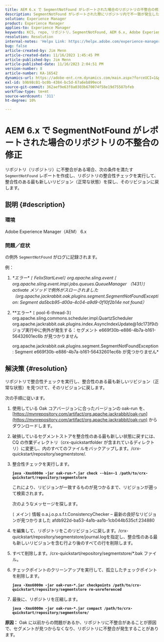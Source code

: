 ```yaml
---
title: AEM 6.x で SegmentNotFound がレポートされた場合のリポジトリの不整合の修正
description: SegmentNotFound がレポートされた際にリポジトリ内で不一致が発生したAdobe Experience Manager 6.x の問題を解決する方法を説明します。
solution: Experience Manager
product: Experience Manager
applies-to: Experience Manager
keywords: KCS, repo, リポジトリ，SegmentNotFound, AEM 6.x, Adobe Experience Manager 6.x, トラブルシューティング
resolution: Resolution
internal-notes: 'Helpx Link: https://helpx.adobe.com/experience-manager/kb/fix-inconsistencies-in-the-repository-when-segmentnotfound-issue.html'
bug: false
article-created-by: Jim Menn
article-created-date: 11/16/2023 1:45:45 PM
article-published-by: Jim Menn
article-published-date: 11/16/2023 2:04:51 PM
version-number: 8
article-number: KA-16542
dynamics-url: https://adobe-ent.crm.dynamics.com/main.aspx?forceUCI=1&pagetype=entityrecord&etn=knowledgearticle&id=da78176d-8684-ee11-8179-6045bd006268
exl-id: b9b98c01-bc0b-4384-bc5d-67a6eb899ec4
source-git-commit: 362aef9e63f8a0303b670074f58e19d75587bfeb
workflow-type: tm+mt
source-wordcount: '311'
ht-degree: 10%

---
```


# AEM 6.x で SegmentNotFound がレポートされた場合のリポジトリの不整合の修正


リポジトリ（リポジトリ）に不整合がある場合、次の条件を満たす `SegmentNotFound` レポートを作成し、リポジトリの整合性チェックを実行して、整合性のある最も新しいリビジョン（正常な状態）を探し、そのリビジョンに戻します。

## 説明 {#description}


### <b>環境</b>

Adobe Experience Manager（AEM） 6.x



### <b>問題／症状</b>

の例外 `SegmentNotFound` がログに記録されます。

例：

1. *\*エラー\* `[` FelixStartLevel`]`  org.apache.sling.event `[` org.apache.sling.event.impl.jobs.queues.QueueManager （1431）`]`  activate メソッドで例外がスローされました（org.apache.jackrabbit.oak.plugins.segment.SegmentNotFoundException: Segment da5bcb95-d00a-4c04-a9d9-0f10f2b14e not found）*
2. *\*エラー\* `[` pool-6-thread-3`]`  org.apache.sling.commons.scheduler.impl.QuartzScheduler org.apache.jackrabbit.oak.plugins.index.AsyncIndexUpdate@1dc173f9のジョブ実行中に例外が発生する：セグメント e669f30b-e886-4b7a-b161-56432601ec6b が見つかりません

   org.apache.jackrabbit.oak.plugins.segment.SegmentNotFoundException: Segment e669f30b-e886-4b7a-b161-56432601ec6b が見つかりません*



## 解決策 {#resolution}


リポジトリで整合性チェックを実行し、整合性のある最も新しいリビジョン（正常な状態）を見つけて、そのリビジョンに戻します。

次の手順に従います。

1. 使用している Oak コアバージョンに合ったバージョンの oak-run を、[https://mvnrepository.com/artifact/org.apache.jackrabbit/oak-run](https://mvnrepository.com/artifact/org.apache.jackrabbit/oak-run) からダウンロードします。
2. 破損しているセグメントストアを整合性のある最も新しい状態に戻すには、CQ の作業ディレクトリ（crx-quickstartfolder が含まれているディレクトリ）に変更し、内のすべてのファイルをバックアップします。/crx-quickstart/repository/segmentstore/.
3. 整合性チェックを実行します。

   <b>`java -Xmx6000m -jar oak-run-*.jar check --bin=-1 /path/to/crx-quickstart/repository/segmentstore`</b>



   これにより、リビジョンが一致するものが見つかるまで、リビジョンが遡って検索されます。



   次のようなメッセージを探します。

   `[` メイン`]`  情報 o.a.j.o.p.s.f.t.ConsistencyChecker – 最新の良好なリビジョンが見つかりました afdb922d-ba53-4a1b-aa1b-1cb044b535cf:234880


4. を編集して、リポジトリをこのリビジョンに戻します。/crx-quickstart/repository/segmentstore/journal.logを指定し、整合性のある最も新しいリビジョンを含む行より後のすべての行を削除します。
5. すべて削除します。/crx-quickstart/repository/segmentstore/\*.bak ファイル。
6. チェックポイントのクリーンアップを実行して、孤立したチェックポイントを削除します。

   <b>`java -Xmx6000m -jar oak-run-*.jar checkpoints /path/to/crx-quickstart/repository/segmentstore rm-unreferenced`</b>


7. 最後に、リポジトリを圧縮します。

   <b>`java -Xmx6000m -jar oak-run-*.jar compact /path/to/crx-quickstart/repository/segmentstore/`</b>



<b>原因：</b>
Oak に以前からの問題があるか、リポジトリに不整合があることが原因で、セグメントが見つからなくなり、リポジトリに不整合が発生することがあります。
